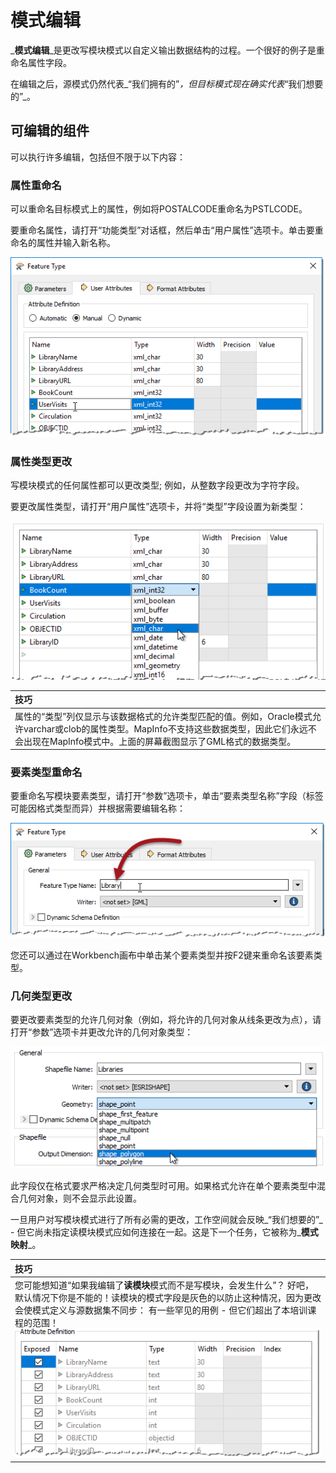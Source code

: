 # 模式编辑

_**模式编辑**_是更改写模块模式以自定义输出数据结构的过程。一个很好的例子是重命名属性字段。

在编辑之后，源模式仍然代表_“我们拥有的”_，但目标模式现在确实代表_“我们想要的”_。

## 可编辑的组件

可以执行许多编辑，包括但不限于以下内容：

### 属性重命名

可以重命名目标模式上的属性，例如将POSTALCODE重命名为PSTLCODE。

要重命名属性，请打开“功能类型”对话框，然后单击“用户属性”选项卡。单击要重命名的属性并输入新名称。

[![](../../.gitbook/assets/img2.008.writerfeaturetypeeditattr.png)](https://github.com/safesoftware/FMETraining/blob/Desktop-Basic-2018/DesktopBasic2Transformation/Images/Img2.008.WriterFeatureTypeEditAttr.png)

### 属性类型更改

写模块模式的任何属性都可以更改类型; 例如，从整数字段更改为字符字段。

要更改属性类型，请打开“用户属性”选项卡，并将“类型”字段设置为新类型：

[![](../../.gitbook/assets/img2.009.writerfeaturetypeeditattrtype.png)](https://github.com/safesoftware/FMETraining/blob/Desktop-Basic-2018/DesktopBasic2Transformation/Images/Img2.009.WriterFeatureTypeEditAttrType.png)

|  技巧 |
| :--- |
|  属性的“类型”列仅显示与该数据格式的允许类型匹配的值。例如，Oracle模式允许varchar或clob的属性类型。MapInfo不支持这些数据类型，因此它们永远不会出现在MapInfo模式中。上面的屏幕截图显示了GML格式的数据类型。 |

### 要素类型重命名

要重命名写模块要素类型，请打开“参数”选项卡，单击“要素类型名称”字段（标签可能因格式类型而异）并根据需要编辑名称：

[![](../../.gitbook/assets/img2.010.writerfeaturetypeeditname.png)](https://github.com/safesoftware/FMETraining/blob/Desktop-Basic-2018/DesktopBasic2Transformation/Images/Img2.010.WriterFeatureTypeEditName.png)

您还可以通过在Workbench画布中单击某个要素类型并按F2键来重命名该要素类型。

### 几何类型更改

要更改要素类型的允许几何对象（例如，将允许的几何对象从线条更改为点），请打开“参数”选项卡并更改允许的几何对象类型：

[![](../../.gitbook/assets/img2.011.writerfeaturetypegeometry.png)](https://github.com/safesoftware/FMETraining/blob/Desktop-Basic-2018/DesktopBasic2Transformation/Images/Img2.011.WriterFeatureTypeGeometry.png)

此字段仅在格式要求严格决定几何类型时可用。如果格式允许在单个要素类型中混合几何对象，则不会显示此设置。

一旦用户对写模块模式进行了所有必需的更改，工作空间就会反映_“我们想要的”_ - 但它尚未指定读模块模式应如何连接在一起。这是下一个任务，它被称为_**模式映射**_。

|  技巧 |
| :--- |
|  您可能想知道“如果我编辑了**读模块**模式而不是写模块，会发生什么”？  好吧，默认情况下你是不能的！读模块的模式字段是灰色的以防止这种情况，因为更改会使模式定义与源数据集不同步： 有一些罕见的用例 - 但它们超出了本培训课程的范围！  [![](../../.gitbook/assets/img2.012.grayedoutfeatureattrs.png)](https://github.com/safesoftware/FMETraining/blob/Desktop-Basic-2018/DesktopBasic2Transformation/Images/Img2.012.GrayedOutFeatureAttrs.png)   |

